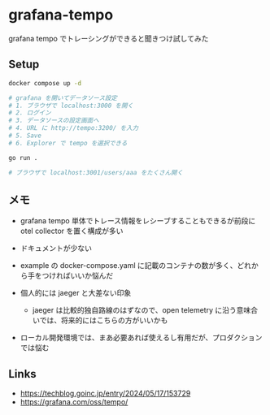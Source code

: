 # grafana-tempo
grafana tempo でトレーシングができると聞きつけ試してみた

## Setup
```bash
docker compose up -d

# grafana を開いてデータソース設定
# 1. ブラウザで localhost:3000 を開く
# 2. ログイン
# 3. データソースの設定画面へ
# 4. URL に http://tempo:3200/ を入力
# 5. Save
# 6. Explorer で tempo を選択できる

go run .

# ブラウザで localhost:3001/users/aaa をたくさん開く
```

## メモ
- grafana tempo 単体でトレース情報をレシーブすることもできるが前段に otel collector を置く構成が多い
- ドキュメントが少ない
- example の docker-compose.yaml に記載のコンテナの数が多く、どれから手をつければいいか悩んだ

- 個人的には jaeger と大差ない印象
  - jaeger は比較的独自路線のはずなので、open telemetry に沿う意味合いでは、将来的にはこちらの方がいいかも
- ローカル開発環境では、まあ必要あれば使えるし有用だが、プロダクションでは悩む

## Links
- https://techblog.goinc.jp/entry/2024/05/17/153729
- https://grafana.com/oss/tempo/

